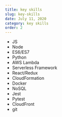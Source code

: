 ```yaml
---
title: key skills
slug: key-skills
date: July 11, 2020
category: key skills
order: 2
---
```


- JS
- Node
- ES6/ES7
- Python
- AWS Lambda
- Serverless Framework
- React/Redux
- CloudFormation
- Docker
- NoSQL
- Jest
- Pytest
- CloudFront
- git
